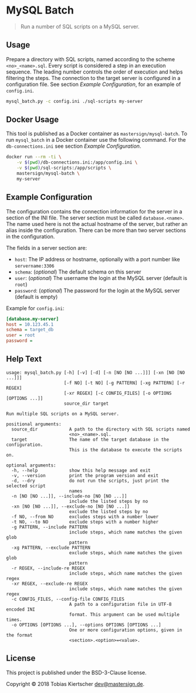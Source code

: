 # MySQL Batch

> Run a number of SQL scripts on a MySQL server.

## Usage
Prepare a directory with SQL scripts, named according to the scheme `<no>_<name>.sql`.
Every script is considered a step in an execution sequence.
The leading number controls the order of execution and helps filtering the steps.
The connection to the target server is configured in a configuration file.
See section _Example Configuration_, for an example of `config.ini`.

~~~sh
mysql_batch.py -c config.ini ./sql-scripts my-server
~~~

## Docker Usage
This tool is published as a Docker container as `mastersign/mysql-batch`.
To run `mysql_batch` in a Docker container use the following command.
For the `db-connections.ini` see section _Example Configuration_.

~~~sh
docker run --rm -ti \
    -v $(pwd)/db-connections.ini:/app/config.ini \
    -v $(pwd)/sql-scripts:/app/scripts \
    mastersign/mysql-batch \
    my-server
~~~

## Example Configuration

The configuration contains the connection information for the server
in a section of the INI file.
The server section must be called `database.<name>`.
The name used here is not the actual hostname of the server,
but rather an alias inside the configuration.
There can be more than two server sections in the configuration.

The fields in a server section are:

* `host`: The IP address or hostname, optionally with a port number like `servername:3306`
* `schema`: (_optional_) The default schema on this server
* `user`: (_optional_) The username the login at the MySQL server (default is `root`)
* `password`: (_optional_) The password for the login at the MySQL server (default is empty)

Example for `config.ini`:

~~~ini
[database.my-server]
host = 10.123.45.1
schema = target_db
user = root
password =
~~~

## Help Text

~~~
usage: mysql_batch.py [-h] [-v] [-d] [-n [NO [NO ...]]] [-xn [NO [NO ...]]]
                      [-f NO] [-t NO] [-g PATTERN] [-xg PATTERN] [-r REGEX]
                      [-xr REGEX] [-c CONFIG_FILES] [-o OPTIONS [OPTIONS ...]]
                      source_dir target

Run multiple SQL scripts on a MySQL server.

positional arguments:
  source_dir            A path to the directory with SQL scripts named
                        <no>_<name>.sql.
  target                The name of the target database in the configuration.
                        This is the database to execute the scripts on.

optional arguments:
  -h, --help            show this help message and exit
  -v, --version         print the program version and exit
  -d, --dry             do not run the scripts, just print the selected script
                        names
  -n [NO [NO ...]], --include-no [NO [NO ...]]
                        include the listed steps by no
  -xn [NO [NO ...]], --exclude-no [NO [NO ...]]
                        exclude the listed steps by no
  -f NO, --from NO      excludes steps with a number lower
  -t NO, --to NO        exclude steps with a number higher
  -g PATTERN, --include PATTERN
                        include steps, which name matches the given glob
                        pattern
  -xg PATTERN, --exclude PATTERN
                        exclude steps, which name matches the given glob
                        pattern
  -r REGEX, --include-re REGEX
                        include steps, which name matches the given regex
  -xr REGEX, --exclude-re REGEX
                        include steps, which name matches the given regex
  -c CONFIG_FILES, --config-file CONFIG_FILES
                        A path to a configuration file in UTF-8 encoded INI
                        format. This argument can be used multiple times.
  -o OPTIONS [OPTIONS ...], --options OPTIONS [OPTIONS ...]
                        One or more configuration options, given in the format
                        <section>.<option>=<value>.
~~~

## License

This project is published under the BSD-3-Clause license.

Copyright &copy; 2018 Tobias Kiertscher <dev@mastersign.de>.
